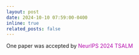 ```yaml
---
layout: post
date: 2024-10-10 07:59:00-0400
inline: true
related_posts: false
---
```


One paper was accepted by <span style="color:#b509ac">NeurIPS 2024 TSALM </span>

